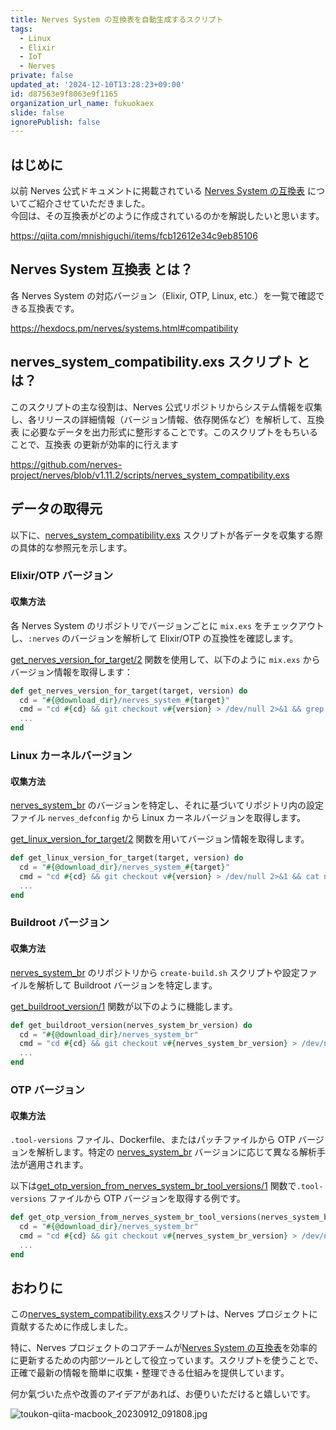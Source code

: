 ```yaml
---
title: Nerves System の互換表を自動生成するスクリプト
tags:
  - Linux
  - Elixir
  - IoT
  - Nerves
private: false
updated_at: '2024-12-10T13:28:23+09:00'
id: d87563e9f8063e9f1165
organization_url_name: fukuokaex
slide: false
ignorePublish: false
---
```

## はじめに

以前 Nerves 公式ドキュメントに掲載されている [Nerves System の互換表] についてご紹介させていただきました。  
今回は、その互換表がどのように作成されているのかを解説したいと思います。

https://qiita.com/mnishiguchi/items/fcb12612e34c9eb85106

## Nerves System 互換表 とは？

各 Nerves System の対応バージョン（Elixir, OTP, Linux, etc.）を一覧で確認できる互換表です。

https://hexdocs.pm/nerves/systems.html#compatibility

## nerves_system_compatibility.exs スクリプト とは？

このスクリプトの主な役割は、Nerves 公式リポジトリからシステム情報を収集し、各リリースの詳細情報（バージョン情報、依存関係など）を解析して、互換表 に必要なデータを出力形式に整形することです。このスクリプトをもちいることで、互換表 の更新が効率的に行えます

https://github.com/nerves-project/nerves/blob/v1.11.2/scripts/nerves_system_compatibility.exs

## データの取得元

以下に、[nerves_system_compatibility.exs] スクリプトが各データを収集する際の具体的な参照元を示します。

### **Elixir/OTP バージョン**

#### **収集方法**

各 Nerves System のリポジトリでバージョンごとに `mix.exs` をチェックアウトし、`:nerves` のバージョンを解析して Elixir/OTP の互換性を確認します。

[get_nerves_version_for_target/2](https://github.com/nerves-project/nerves/blob/v1.11.2/scripts/nerves_system_compatibility.exs#L300) 関数を使用して、以下のように `mix.exs` からバージョン情報を取得します：

```elixir
def get_nerves_version_for_target(target, version) do
  cd = "#{@download_dir}/nerves_system_#{target}"
  cmd = "cd #{cd} && git checkout v#{version} > /dev/null 2>&1 && grep :nerves, mix.exs"
  ...
end
```

### **Linux カーネルバージョン**

#### **収集方法**

[nerves_system_br] のバージョンを特定し、それに基づいてリポジトリ内の設定ファイル `nerves_defconfig` から Linux カーネルバージョンを取得します。

[get_linux_version_for_target/2](https://github.com/nerves-project/nerves/blob/v1.11.2/scripts/nerves_system_compatibility.exs#L435) 関数を用いてバージョン情報を取得します。

```elixir
def get_linux_version_for_target(target, version) do
  cd = "#{@download_dir}/nerves_system_#{target}"
  cmd = "cd #{cd} && git checkout v#{version} > /dev/null 2>&1 && cat nerves_defconfig"
  ...
end
```

### **Buildroot バージョン**

#### **収集方法**

[nerves_system_br] のリポジトリから `create-build.sh` スクリプトや設定ファイルを解析して Buildroot バージョンを特定します。

[get_buildroot_version/1](https://github.com/nerves-project/nerves/blob/v1.11.2/scripts/nerves_system_compatibility.exs#L319) 関数が以下のように機能します。

```elixir
def get_buildroot_version(nerves_system_br_version) do
  cd = "#{@download_dir}/nerves_system_br"
  cmd = "cd #{cd} && git checkout v#{nerves_system_br_version} > /dev/null 2>&1 && grep NERVES_BR_VERSION create-build.sh"
  ...
end
```

### **OTP バージョン**

#### **収集方法**

`.tool-versions` ファイル、Dockerfile、またはパッチファイルから OTP バージョンを解析します。特定の [nerves_system_br] バージョンに応じて異なる解析手法が適用されます。

以下は[get_otp_version_from_nerves_system_br_tool_versions/1](https://github.com/nerves-project/nerves/blob/v1.11.2/scripts/nerves_system_compatibility.exs#L357) 関数で`.tool-versions` ファイルから OTP バージョンを取得する例です。

```elixir
def get_otp_version_from_nerves_system_br_tool_versions(nerves_system_br_version) do
  cd = "#{@download_dir}/nerves_system_br"
  cmd = "cd #{cd} && git checkout v#{nerves_system_br_version} > /dev/null 2>&1 && cat .tool-versions"
  ...
end
```

## おわりに

この[nerves_system_compatibility.exs]スクリプトは、Nerves プロジェクトに貢献するために作成しました。

特に、Nerves プロジェクトのコアチームが[Nerves System の互換表]を効率的に更新するための内部ツールとして役立っています。スクリプトを使うことで、正確で最新の情報を簡単に収集・整理できる仕組みを提供しています。

何か氣づいた点や改善のアイデアがあれば、お便りいただけると嬉しいです。

![toukon-qiita-macbook_20230912_091808.jpg](https://qiita-image-store.s3.ap-northeast-1.amazonaws.com/0/82804/fd5c55ec-4fe0-8af6-59bc-bab1ef3d182b.jpeg)

<!--- begin-reusable-links --->

[nerves_system_br]: https://github.com/nerves-project/nerves_system_br
[nerves_systems]: https://github.com/nerves-project/nerves_systems
[qiita_article]: https://qiita.com/mnishiguchi/items/206961699345ee8cf528
[pr_1028]: https://github.com/nerves-project/nerves/pull/1028
[releases]: https://github.com/nerves-project/nerves_systems/releases
[hexdocs_advanced]: https://hexdocs.pm/nerves/advanced-configuration.html#content
[hexdocs_customizing]: https://hexdocs.pm/nerves/customizing-systems.html#content
[hexdocs_overview]: https://hexdocs.pm/nerves/overview.html
[nerves_project]: https://github.com/nerves-project
[Nerves System の互換表]: https://hexdocs.pm/nerves/systems.html#compatibility
[nerves_system_compatibility.exs]: https://github.com/nerves-project/nerves/blob/v1.11.2/scripts/nerves_system_compatibility.exs

<!--- end-reusable-links --->
